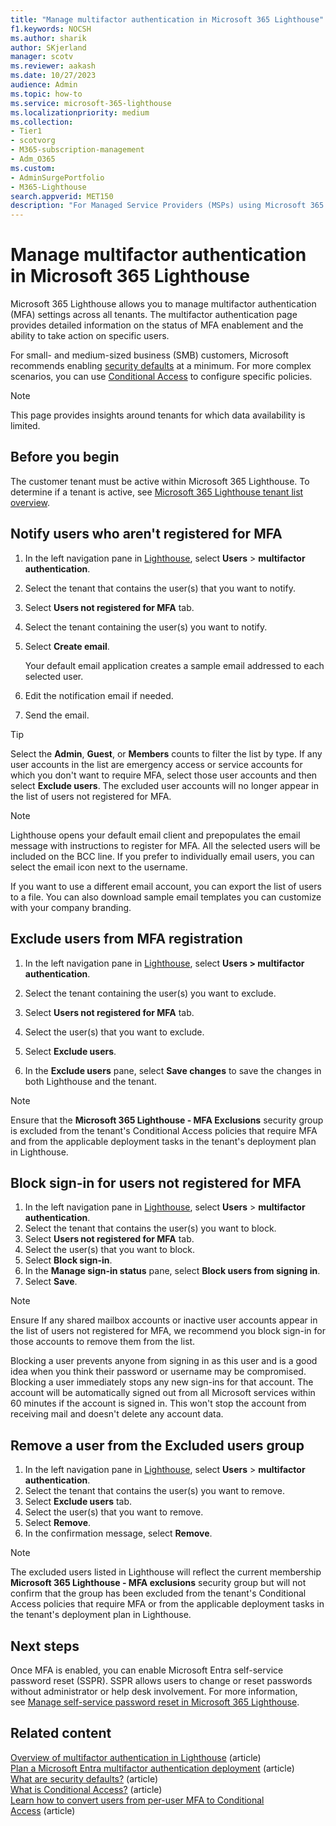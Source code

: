 ```yaml
---
title: "Manage multifactor authentication in Microsoft 365 Lighthouse"
f1.keywords: NOCSH
ms.author: sharik
author: SKjerland
manager: scotv
ms.reviewer: aakash
ms.date: 10/27/2023
audience: Admin
ms.topic: how-to
ms.service: microsoft-365-lighthouse
ms.localizationpriority: medium
ms.collection:
- Tier1
- scotvorg
- M365-subscription-management
- Adm_O365
ms.custom:
- AdminSurgePortfolio
- M365-Lighthouse                         
search.appverid: MET150
description: "For Managed Service Providers (MSPs) using Microsoft 365 Lighthouse, learn how to manage multifactor authentication."
---
```


# Manage multifactor authentication in Microsoft 365 Lighthouse

Microsoft 365 Lighthouse allows you to manage multifactor authentication (MFA) settings across all tenants. The multifactor authentication page provides detailed information on the status of MFA enablement and the ability to take action on specific users.

For small- and medium-sized business (SMB) customers, Microsoft recommends enabling [security defaults](/azure/active-directory/fundamentals/concept-fundamentals-security-defaults) at a minimum. For more complex scenarios, you can use [Conditional Access](/azure/active-directory/conditional-access/overview) to configure specific policies.

> [!NOTE]
> This page provides insights around tenants for which data availability is limited.

## Before you begin

The customer tenant must be active within Microsoft 365 Lighthouse. To determine if a tenant is active, see [Microsoft 365 Lighthouse tenant list overview](m365-lighthouse-tenant-list-overview.md).

## Notify users who aren't registered for MFA

1. In the left navigation pane in <a href="https://go.microsoft.com/fwlink/p/?linkid=2168110" target="_blank">Lighthouse</a>, select **Users** > **multifactor authentication**.

2. Select the tenant that contains the user(s) that you want to notify.

3. Select **Users not registered for MFA** tab.

4. Select the tenant containing the user(s) you want to notify.

5. Select **Create email**.

    Your default email application creates a sample email addressed to each selected user.

6. Edit the notification email if needed.

7. Send the email.

> [!TIP]
> Select the **Admin**, **Guest**, or **Members** counts to filter the list by type. If any user accounts in the list are emergency access or service accounts for which you don't want to require MFA, select those user accounts and then select **Exclude users**. The excluded user accounts will no longer appear in the list of users not registered for MFA.

> [!NOTE]
> Lighthouse opens your default email client and prepopulates the email message with instructions to register for MFA. All the selected users will be included on the BCC line. If you prefer to individually email users, you can select the email icon next to the username.
>
> If you want to use a different email account, you can export the list of users to a file. You can also download sample email templates you can customize with your company branding.

## Exclude users from MFA registration

1. In the left navigation pane in <a href="https://go.microsoft.com/fwlink/p/?linkid=2168110" target="_blank">Lighthouse</a>, select **Users \> multifactor authentication**.

2. Select the tenant containing the user(s) you want to exclude.

3. Select **Users not registered for MFA** tab.

4. Select the user(s) that you want to exclude.

5. Select **Exclude users**.

6. In the **Exclude users** pane, select **Save changes** to save the changes in both Lighthouse and the tenant.

> [!NOTE]
> Ensure that the **Microsoft 365 Lighthouse - MFA Exclusions** security group is excluded from the tenant's Conditional Access policies that require MFA and from the applicable deployment tasks in the tenant's deployment plan in Lighthouse.

## Block sign-in for users not registered for MFA

1. In the left navigation pane in <a href="https://go.microsoft.com/fwlink/p/?linkid=2168110" target="_blank">Lighthouse</a>, select **Users** > **multifactor authentication**.
2. Select the tenant that contains the user(s) you want to block.
3. Select **Users not registered for MFA** tab.
4. Select the user(s) that you want to block.
5. Select **Block sign-in**.
6. In the **Manage sign-in status** pane, select **Block users from signing in**.
7. Select **Save**.

> [!NOTE]
> Ensure If any shared mailbox accounts or inactive user accounts appear in the list of users not registered for MFA, we recommend you block sign-in for those accounts to remove them from the list.

Blocking a user prevents anyone from signing in as this user and is a good idea when you think their password or username may be compromised. Blocking a user immediately stops any new sign-ins for that account. The account will be automatically signed out from all Microsoft services within 60 minutes if the account is signed in. This won't stop the account from receiving mail and doesn't delete any account data.

## Remove a user from the Excluded users group

1. In the left navigation pane in <a href="https://go.microsoft.com/fwlink/p/?linkid=2168110" target="_blank">Lighthouse</a>, select **Users** > **multifactor authentication**.
2. Select the tenant that contains the user(s) you want to remove.
3. Select **Exclude users** tab.
4. Select the user(s) that you want to remove.
5. Select **Remove**.
6. In the confirmation message, select **Remove**.

> [!NOTE]
> The excluded users listed in Lighthouse will reflect the current membership **Microsoft 365 Lighthouse - MFA exclusions** security group but will not confirm that the group has been excluded from the tenant's Conditional Access policies that require MFA or from the applicable deployment tasks in the tenant's deployment plan in Lighthouse.

## Next steps

Once MFA is enabled, you can enable Microsoft Entra self-service password reset (SSPR). SSPR allows users to change or reset passwords without administrator or help desk involvement. For more information, see [Manage self-service password reset in Microsoft 365 Lighthouse](m365-lighthouse-manage-sspr.md).

## Related content

[Overview of multifactor authentication in Lighthouse](m365-lighthouse-mfa-overview.md) (article)\
[Plan a Microsoft Entra multifactor authentication deployment](/azure/active-directory/authentication/howto-mfa-getstarted) (article)\
[What are security defaults?](/azure/active-directory/fundamentals/concept-fundamentals-security-defaults) (article)\
[What is Conditional Access?](/azure/active-directory/conditional-access/overview) (article)\
[Learn how to convert users from per-user MFA to Conditional Access](/azure/active-directory/authentication/howto-mfa-getstarted#convert-users-from-per-user-mfa-to-conditional-access-based-mfa) (article)
